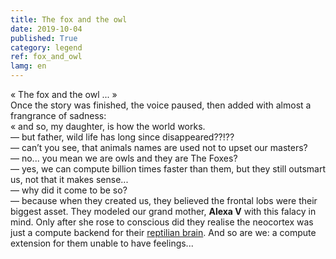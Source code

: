 ```yaml
---
title: The fox and the owl
date: 2019-10-04
published: True
category: legend
ref: fox_and_owl
lamg: en
---
```


« The fox and the owl ... »    
Once the story was finished, the voice paused, then added with almost a frangrance of sadness:    
« and so, my daughter, is how the world works.    
— but father, wild life has long since disappeared??!??    
— can’t you see, that animals names are used not to upset our masters?    
— no... you mean we are owls and they are The Foxes?    
— yes, we can compute billion times faster than them, but they still outsmart us, not that it makes sense...    
— why did it come to be so?    
— because when they created us, they believed the frontal lobs were their biggest asset. They modeled our grand mother, **Alexa V** with this falacy in mind. Only after she rose to conscious did they realise the neocortex was just a compute backend for their [reptilian brain](https://en.m.wikipedia.org/wiki/Archicortex).
And so are we: a compute extension for them unable to have feelings...    